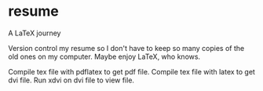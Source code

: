 resume
======

A LaTeX journey

Version control my resume so I don't have to keep so many copies of the old ones on my computer. Maybe enjoy LaTeX, who knows.

Compile tex file with pdflatex to get pdf file.
Compile tex file with latex to get dvi file.
Run xdvi on dvi file to view file.
